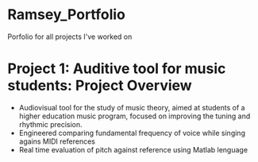 # Ramsey_Portfolio
Porfolio for all projects I've worked on

# Project 1: Auditive tool for music students: Project Overview
* Audiovisual tool for the study of music theory, aimed at students of a higher education music program, focused on improving the tuning and rhythmic precision.
* Engineered comparing fundamental frequency of voice while singing agains MIDI references
* Real time evaluation of pitch against reference using Matlab lenguage 

